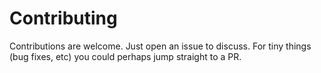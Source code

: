 # Contributing

Contributions are welcome.  Just open an issue to discuss. For tiny things (bug fixes, etc) you could perhaps jump straight to a PR.
